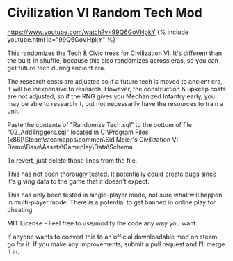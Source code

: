 # Civilization VI Random Tech Mod

https://www.youtube.com/watch?v=99Q6GoVHpkY
{% include youtube.html id="99Q6GoVHpkY" %}

This randomizes the Tech & Civic trees for Civilization VI. It's different than the built-in shuffle, because this also randomizes across eras, so you can get future tech during ancient era.

The research costs are adjusted so if a future tech is moved to ancient era, it will be inexpensive to research. However, the construction & upkeep costs are not adjusted, so if the RNG gives you Mechanized Infantry early, you may be able to research it, but not necessarily have the resources to train a unit.

Paste the contents of "Randomize Tech.sql" to the bottom of file "02_AddTriggers.sql" located in C:\Program Files (x86)\Steam\steamapps\common\Sid Meier's Civilization VI Demo\Base\Assets\Gameplay\Data\Schema

To revert, just delete those lines from the file.

This has not been thorougly tested. It potentially could create bugs since it's giving data to the game that it doesn't expect.

This has only been tested in single-player mode, not sure what will happen in multi-player mode. There is a potential to get banned in online play for cheating.

MIT License - Feel free to use/modify the code any way you want.

If anyone wants to convert this to an official downloadable mod on steam, go for it. If you make any improvements, submit a pull request and I'll merge it in.